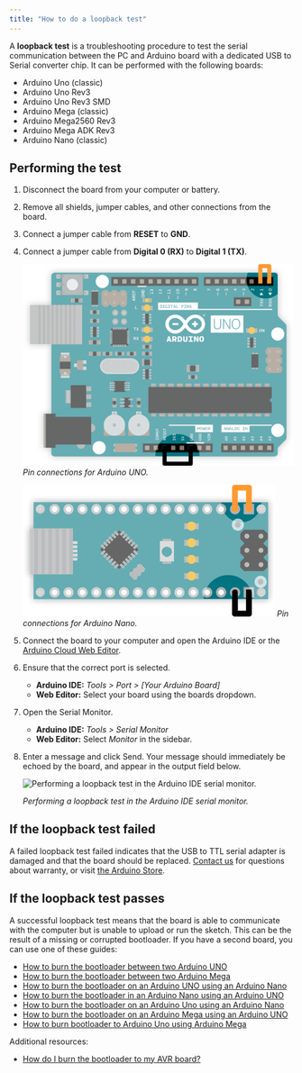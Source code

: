 ```yaml
---
title: "How to do a loopback test"
---
```


A **loopback test** is a troubleshooting procedure to test the serial communication between the PC and Arduino board with a dedicated USB to Serial converter chip. It can be performed with the following boards:

* Arduino Uno (classic)
* Arduino Uno Rev3 <!-- [X] Tested 2022-03-24 -->
* Arduino Uno Rev3 SMD <!-- [X] Tested 2022-03-24 -->
* Arduino Mega (classic)
* Arduino Mega2560 Rev3
* Arduino Mega ADK Rev3
* Arduino Nano (classic) <!-- [X] Tested 2022-03-24 -->

## Performing the test

1. Disconnect the board from your computer or battery.

2. Remove all shields, jumper cables, and other connections from the board.

3. Connect a jumper cable from **RESET** to **GND**.

4. Connect a jumper cable from **Digital 0 (RX)** to **Digital 1 (TX)**.

   ![Arduino UNO with jumper cables connecting TX-RX and RESET-GND.](img/loopback-circuit-uno.png)
   _Pin connections for Arduino UNO._

   ![Arduino Nano with jumper cables connecting TX-RX and RESET-GND.](img/loopback-circuit-nano.png)
   _Pin connections for Arduino Nano._

5. Connect the board to your computer and open the Arduino IDE or the [Arduino Cloud Web Editor](https://create.arduino.cc/editor).

6. Ensure that the correct port is selected.
   * **Arduino IDE:** *Tools > Port > [Your Arduino Board]*
   * **Web Editor:** Select your board using the boards dropdown.

7. Open the Serial Monitor.
   * **Arduino IDE:** *Tools > Serial Monitor*
   * **Web Editor:** Select *Monitor* in the sidebar.

8. Enter a message and click Send. Your message should immediately be echoed by the board, and appear in the output field below.

   ![Performing a loopback test in the Arduino IDE serial monitor.](img/serial_monitor_loopback_test.gif "Performing a loopback test in the Arduino IDE serial monitor")

   *Performing a loopback test in the Arduino IDE serial monitor.*

## If the loopback test failed

A failed loopback test failed indicates that the USB to TTL serial adapter is damaged and that the board should be replaced. [Contact us](https://www.arduino.cc/en/contact-us/) for questions about warranty, or visit [the Arduino Store](https://store.arduino.cc/).

## If the loopback test passes

A successful loopback test means that the board is able to communicate with the computer but is unable to upload or run the sketch. This can be the result of a missing or corrupted bootloader. If you have a second board, you can use one of these guides:

* [How to burn the bootloader between two Arduino UNO](https://support.arduino.cc/hc/en-us/articles/360012048080-How-to-burn-the-bootloader-between-two-Arduino-UNO)
* [How to burn the bootloader between two Arduino Mega](https://support.arduino.cc/hc/en-us/articles/360012048060-How-to-burn-the-bootloader-between-two-Arduino-Mega)
* [How to burn the bootloader on an Arduino UNO using an Arduino Nano](https://support.arduino.cc/hc/en-us/articles/4411327104402-How-to-burn-the-bootloader-on-an-Arduino-UNO-using-an-Arduino-Nano)
* [How to burn the bootloader in an Arduino Nano using an Arduino UNO](https://support.arduino.cc/hc/en-us/articles/360012048100-How-to-burn-the-bootloader-in-an-Arduino-Nano-using-an-Arduino-UNO)
* [How to burn the bootloader on an Arduino Uno using an Arduino Nano](https://support.arduino.cc/hc/en-us/articles/4412950859666-How-to-burn-the-bootloader-on-an-Arduino-Uno-using-an-Arduino-Nano)
* [How to burn the bootloader on an Arduino Mega using an Arduino UNO](https://support.arduino.cc/hc/en-us/articles/4408893470610-How-to-burn-the-bootloader-on-an-Arduino-Mega-using-an-Arduino-UNO)
* [How to burn bootloader to Arduino Uno using Arduino Mega](https://support.arduino.cc/hc/en-us/articles/4412950855442-How-to-burn-bootloader-to-Arduino-Uno-using-Arduino-Mega)

Additional resources:

* [How do I burn the bootloader to my AVR board?](https://per1234.github.io/ino-troubleshooting/burn-bootloader.html#burn-bootloader)

